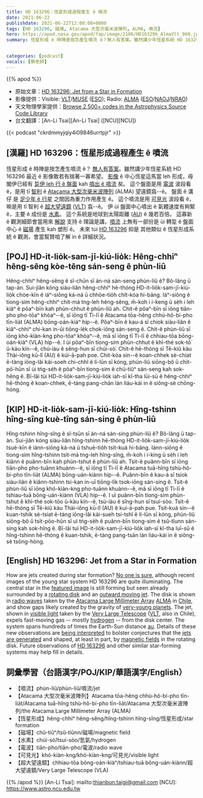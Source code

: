 ```yaml
---
title: HD 163296：恆星形成過程產生 ê 噴流
date: 2021-06-22
publishdate: 2021-06-22T12:00:00+0800
tags: [HD 163296, 磁場, Atacama 大型次毫米波陣列, ALMA, 噴流]
hero: https://apod.nasa.gov/apod/fap/image/2106/HD163296_AlmaVlt_960.jpg
summary: 恆星形成 ê 時陣是按怎產生噴流 ê？無人有答案。雖然講少年恆星系統 HD 163296 最近 ê 影像敢若有揣著一寡希望。


categories: [podcast]
vocals: [蔡老師]
---
```


{{% apod %}}

- 原始文章：[HD 163296: Jet from a Star in Formation](https://apod.nasa.gov/apod/ap210622.html)
- 影像提供：Visible: [VLT](https://www.eso.org/public/usa/teles-instr/paranal-observatory/vlt/)/[MUSE](https://www.eso.org/sci/facilities/develop/instruments/muse.html) ([ESO](https://www.eso.org/public/)); Radio: [ALMA](https://www.almaobservatory.org/en/home/) ([ESO](https://www.eso.org/)/[NAOJ](https://www.nao.ac.jp/en/)/[NRAO](https://public.nrao.edu/))
- 天文物理學家提供：[Browse 2,500+ codes in the Astrophysics Source Code Library](http://ascl.net/)
- 台文翻譯：[An-Li Tsai][An-Li Tsai] ([NCU][NCU])

{{< podcast "ckrdmmyjqiy4i09846urrtpjr" >}}

## [漢羅] HD 163296：恆星形成過程產生 ê 噴流
恆星形成 ê 時陣是按怎產生噴流 ê？
[無人有答案][No one is sure]。雖然講少年恆星系統 HD 163296 最近 ê 影像敢若有揣著一寡希望。
[影像][featured image] ê 中心恆星這馬當 leh 形成，毋閣伊已經有 [踅伊 leh 行 ê 盤面][rotating disk] kah [噴出 ê 噴流][outward moving jet] 矣。
這个盤面是用 [電波][radio waves] 波段看 ê，是用 tī [智利][Chile] ê [Atacama 大型次毫米波陣列][Atacama Large Millimeter Array] (ALMA) 望遠鏡翕--ê。
盤面 ê 溝仔 是 [足少年 ê 行星][very-young planets] 之間因為重力作用產生 ê。
這个噴流是用 [可見光][visible light] 波段看 ê，嘛是用 tī 智利 ê [超大望遠鏡][Very Large Telescope] ([VLT][VLT]) 翕--ê。
伊 ùi 盤面中心噴出 ê 氣體速度有夠緊 ê，主要 ê 成份是 [水素][hydrogen]。
這个系統是地球到太陽距離 ([AU][au]) ê 幾若百倍。
這寡新 ê 觀測細節會當用來 [解說][being interpreted] 支持 ê 理論是講，[噴流][jets are generated] 上無有一部份是 ùi 轉踅 ê 盤面中心 ê [磁場][magnetic fields] 產生 kah 塑形 ê。
未來 tùi [HD 163296][HD 163296] 抑是 其他類似 ê 恆星形成系統 ê 觀測，會當幫贊咱了解 in ê 詳細狀況。

## [POJ] HD-it-lio̍k-sam-jī-kiú-lio̍k: Hêng-chhiⁿ hêng-sêng kòe-têng sán-seng ê phùn-liû
Hêng-chhiⁿ hêng-sêng ê sî-chūn sī án-ná sán-seng phùn-liû ê?
Bô-lâng ū tap-àn. Sui-jiân kóng siàu-liân hêng-chhiⁿ hē-thóng HD-it-lio̍k-sam-jī-kiú-lio̍k chòe-kīn ê iáⁿ-siōng ká-ná ū chhōe-tio̍h chi̍t-kóa hi-bāng.
Iáⁿ-siōng ê tiong-sim hêng-chhiⁿ chit-má tng-leh hêng-sêng, m̄-koh i í-keng ū se̍h i leh kiâⁿ ê pôaⁿ-bīn kah phùn-chhut ê phùn-liû ah.
Chit-ê pôaⁿ-bīn sī iōng tiān-pho pho-tōaⁿ khòaⁿ--ê, sī iōng tī Tì-lī ê Atacama tōa-hêng chhù-hô-bí-pho tīn-lia̍t (ALMA) bōng-oán-kiàⁿ hip--ê.
Pôaⁿ-bīn ê kau-á sī chiok siàu-liân ê kiâⁿ-chhiⁿ chi-kan in-ūi tiōng-le̍k chok-iōng sán-seng ê.
Chit-ê phùn-liû sī iōng khó-kiàn-kng pho-tōaⁿ khòaⁿ--ê, mā sī iōng tī Tì-lī ê chhiau-tōa bōng-oán-kiàⁿ (VLA) hip--ê.
I ùi pôaⁿ-bīn tiong-sim phùn-chhut ê khì-thé sok-tō͘ ū-kàu kín--ê, chú-iàu ê sêng-hun sī chúi-sò͘.
Chit-ê hē-thóng sī Tē-kiû kàu Thài-iông kū-lî (AU) ê kúi-ā-pah poe.
Chit-kóa sin--ê koan-chhek sè-chiat ē-tàng iōng-lâi kái-soeh chi-chhî ê lí-lūn sī kóng, phùn-liû siōng-bô ū chi̍t-pō͘-hūn sī ùi tńg-se̍h ê pôaⁿ-bīn tiong-sim ê chû-tiûⁿ sán-seng kah sok-hêng ê.
Bī-lâi tùi HD-it-lio̍k-sam-jī-kiú-lio̍k iah-sī kî-tha lūi-sū ê hêng-chhiⁿ hē-thóng ê koan-chhek, ē-tàng pang-chān lán liáu-kái in ê siông-sè chōng-hóng.


## [KIP] HD-it-lio̍k-sam-jī-kiú-lio̍k: Hîng-tshinn hîng-sîng kuè-tîng sán-sing ê phùn-liû
Hîng-tshinn hîng-sîng ê sî-tsūn sī án-ná sán-sing phùn-liû ê?
Bô-lâng ū tap-àn. Sui-jiân kóng siàu-liân hîng-tshinn hē-thóng HD-it-lio̍k-sam-jī-kiú-lio̍k tsuè-kīn ê iánn-siōng ká-ná ū tshuē-tio̍h tsi̍t-kuá hi-bāng.
Iánn-siōng ê tiong-sim hîng-tshinn tsit-má tng-leh hîng-sîng, m̄-koh i í-king ū se̍h i leh kiânn ê puânn-bīn kah phùn-tshut ê phùn-liû ah.
Tsit-ê puânn-bīn sī iōng tiān-pho pho-tuānn khuànn--ê, sī iōng tī Tì-lī ê Atacama tuā-hîng tshù-hô-bí-pho tīn-lia̍t (ALMA) bōng-uán-kiànn hip--ê.
Puânn-bīn ê kau-á sī tsiok siàu-liân ê kiânn-tshinn tsi-kan in-uī tiōng-li̍k tsok-iōng sán-sing ê.
Tsit-ê phùn-liû sī iōng khó-kiàn-kng pho-tuānn khuànn--ê, mā sī iōng tī Tì-lī ê tshiau-tuā bōng-uán-kiànn (VLA) hip--ê.
I uì puânn-bīn tiong-sim phùn-tshut ê khì-thé sok-tōo ū-kàu kín--ê, tsú-iàu ê sîng-hun sī tsuí-sòo.
Tsit-ê hē-thóng sī Tē-kiû kàu Thài-iông kū-lî (AU) ê kuí-ā-pah pue.
Tsit-kuá sin--ê kuan-tshik sè-tsiat ē-tàng iōng-lâi kái-sueh tsi-tshî ê lí-lūn sī kóng, phùn-liû siōng-bô ū tsi̍t-pōo-hūn sī uì tńg-se̍h ê puânn-bīn tiong-sim ê tsû-tîunn sán-sing kah sok-hîng ê.
Bī-lâi tuì HD-it-lio̍k-sam-jī-kiú-lio̍k iah-sī kî-tha luī-sū ê hîng-tshinn hē-thóng ê kuan-tshik, ē-tàng pang-tsān lán liáu-kái in ê siông-sè tsōng-hóng.



## [English] HD 163296: Jet from a Star in Formation
How are jets created during star formation?
[No one is sure][No one is sure], although recent images of the young star system HD 163296 are quite illuminating.
The central star in the [featured image][featured image] is still forming but seen already surrounded by a [rotating disk][rotating disk] and an [outward moving jet][outward moving jet].
The disk is shown in [radio waves][radio waves] taken by the [Atacama Large Millimeter Array][Atacama Large Millimeter Array] [ALMA][ALMA] in [Chile][Chile], and show gaps likely created by the gravity of [very-young planets][very-young planets].
The jet, shown in [visible light][visible light] taken by the [Very Large Telescope][Very Large Telescope] ([VLT][VLT], also in Chile), expels fast-moving gas -- mostly [hydrogen][hydrogen] -- from the disk center.
The system spans hundreds of times the Earth-Sun distance [au][au].
Details of these new observations are [being interpreted][being interpreted] to bolster conjectures that the [jets are generated][jets are generated] and shaped, at least in part, by [magnetic fields][magnetic fields] in the rotating disk.
Future observations of [HD 163296][HD 163296] and other similar star-forming systems may help fill in details.


## 詞彙學習（台語漢字/POJ/KIP/華語漢字/English）


- 【噴流】phùn-liû/phùn-liû/噴流/jet
- 【Atacama 大型次毫米波陣列】Atacama tōa-hêng chhù-hô-bí-pho tīn-lia̍t/Atacama tuā-hîng tshù-hô-bí-pho tīn-lia̍t/Atacama 大型次毫米波陣列/the Atacama Large Millimeter Array (ALMA)
- 【恆星形成】hêng-chhiⁿ hêng-sêng/hîng-tshinn hîng-sîng/恆星形成/star formation
- 【磁場】chû-tiûⁿ/tsû-tiûnn/磁場/magnetic field
- 【水素】chúi-sò͘/tsuí-sòo/氫氣/hydrogen
- 【電波】tiān-pho/tiān-pho/電波/radio wave
- 【可見光】khó-kiàn-kng/khó-kiàn-kng/可見光/visible light
- 【超大望遠鏡】chhiau-tōa bōng-oán-kiàⁿ/tshiau-tuā bōng-uán-kiànn/超大望遠鏡/Very Large Telescope (VLA)


{{% /apod %}}
[An-Li Tsai]: mailto:thianbun.taigi@gmail.com
[NCU]: https://www.astro.ncu.edu.tw

[No one is sure]:https://i.pinimg.com/564x/30/62/75/3062756a297f1e3c22e35f3fe89b3ecc.jpg
[featured image]:https://arxiv.org/abs/2011.08043
[rotating disk]:https://apod.nasa.gov/apod/ap050312.html
[outward moving jet]:https://apod.nasa.gov/apod/ap200831.html
[radio waves]:https://science.nasa.gov/ems/05_radiowaves
[Atacama Large Millimeter Array]:https://en.wikipedia.org/wiki/Atacama_Large_Millimeter_Array
[ALMA]:https://apod.nasa.gov/apod/ap140526.html
[Chile]:https://en.wikipedia.org/wiki/Chile
[very-young planets]:http://www.sci-news.com/astronomy/alma-three-giant-protoplanets-hd-163296-06097.html
[visible light]:https://science.nasa.gov/ems/09_visiblelight
[Very Large Telescope]:https://www.eso.org/public/usa/teles-instr/paranal-observatory/vlt/
[VLT]:https://youtu.be/gdBP3sIKL4E
[hydrogen]:https://en.wikipedia.org/wiki/Hydrogen
[au]:https://cneos.jpl.nasa.gov/glossary/au.html
[being interpreted]:https://arxiv.org/abs/2106.01661
[jets are generated]:https://arxiv.org/abs/astro-ph/0306519
[magnetic fields]:https://en.wikipedia.org/wiki/Magnetic_field
[HD 163296]:https://www.circumstellardisks.org/show.php?id=61
